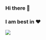 ### Hi there 👋

<!--
**farhantanvin/farhantanvin** is a ✨ _special_ ✨ repository because its `README.md` (this file) appears on your GitHub profile.

Here are some ideas to get you started:

- 🔭 I’m currently working on ...
- 🌱 I’m currently learning ...
- 👯 I’m looking to collaborate on ...
- 🤔 I’m looking for help with ...
- 💬 Ask me about ...
- 📫 How to reach me: ...
- 😄 Pronouns: ...
- ⚡ Fun fact: ...
-->
### I am best in ❤
<p>
  <a href="https://skillicons.dev">
    <img src="https://skillicons.dev/icons?i=js,'ts'" />
  </a>
</p>


